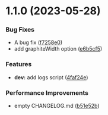 # 1.1.0 (2023-05-28)

### Bug Fixes

- A bug fix ([f7258e0](https://github.com/Child-qjj/canvas-callout/commit/f7258e00930be74fa3a4c06a4d614a0affb34498))
- add graphiteWidth option ([e6b5cf5](https://github.com/Child-qjj/canvas-callout/commit/e6b5cf573a6f577760d12351f655b5f0d3d05a9d))

### Features

- **dev:** add logs script ([4faf24e](https://github.com/Child-qjj/canvas-callout/commit/4faf24e1fa65be45e70d1d187d932f22f67756ec))

### Performance Improvements

- empty CHANGELOG.md ([b51e52b](https://github.com/Child-qjj/canvas-callout/commit/b51e52b18fccb4f00d45f65d14693eb458e99ce4))
